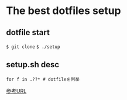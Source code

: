 # The best dotfiles setup

## dotfile start

```$ git clone```
```$ ./setup```

## setup.sh desc

```shell
for f in .??* # dotfileを列挙
```

[参考URL](https://takuzoo3868.hatenablog.com/entry/2017/10/29/033252)

